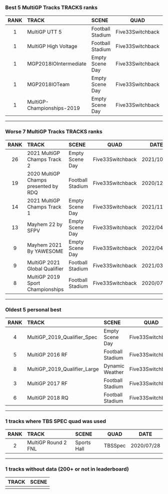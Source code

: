 ### Best 5 MultiGP Tracks TRACKS ranks
|RANK|TRACK|SCENE|QUAD|DATE|
|:---:|:---|:---|:---:|:---:|
|1|MultiGP UTT 5|Football Stadium|Five33Switchback|2020/12/28|
|1|MultiGP High Voltage|Football Stadium|Five33Switchback|2020/12/28|
|1|MGP2018IOIntermediate|Empty Scene Day|Five33Switchback|2020/07/27|
|1|MGP2018IOTeam|Empty Scene Day|Five33Switchback|2020/07/27|
|1|MultiGP-Championships-2019|Empty Scene Day|Five33Switchback|2020/07/27|
---
### Worse 7 MultiGP Tracks TRACKS ranks
|RANK|TRACK|SCENE|QUAD|DATE|
|:---:|:---|:---|:---:|:---:|
|26|2021 MultiGP Champs Track 2|Empty Scene Day|Five33Switchback|2021/10/27|
|19|2020 MultiGP Champs presented by RDQ|Football Stadium|Five33Switchback|2020/12/22|
|14|2021 MultiGP Champs Track 1|Empty Scene Day|Five33Switchback|2021/11/03|
|13|Mayhem 22 by SFPV|Empty Scene Day|Five33Switchback|2022/04/02|
|9|Mayhem 2021 By YAWESOME|Empty Scene Day|Five33Switchback|2022/04/02|
|9|MultiGP 2021 Global Qualifier|Football Stadium|Five33Switchback|2021/03/31|
|8|MultiGP 2019 Sport Championships|Football Stadium|Five33Switchback|2020/07/15|
---
### Oldest 5 personal best
|RANK|TRACK|SCENE|QUAD|DATE|
|:---:|:---|:---|:---:|:---:|
|4|MultiGP_2019_Qualifier_Spec|Empty Scene Day|Five33Switchback|2020/04/21|
|5|MultiGP 2016 RF|Football Stadium|Five33Switchback|2020/06/13|
|8|MultiGP_2019_Qualifier_Large|Dynamic Weather|Five33Switchback|2020/07/09|
|3|MultiGP 2017 RF|Football Stadium|Five33Switchback|2020/07/15|
|6|MultiGP 2018 RQ|Football Stadium|Five33Switchback|2020/07/15|
---
### 1 tracks where TBS SPEC quad was used
|RANK|TRACK|SCENE|QUAD|DATE|
|:---:|:---|:---|:---:|:---:|
|2|MultiGP Round 2 FNL|Sports Hall|TBSSpec|2020/07/28|
---
### 1 tracks without data (200+ or not in leaderboard)
|TRACK|SCENE|
|:---|:---|
|||

